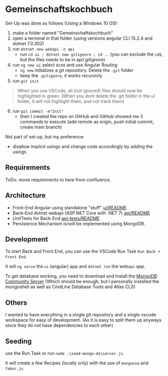 # Gemeinschaftskochbuch

Set-Up was done as follows (Using a Windows 10 OS):

1. make a folder named "Gemeinschaftskochbuch"
2. open a terminal in that folder (using versions angular CLI 15.2.4 and dotnet 7.0.302)
3. run `dotnet new webapi -n api`
    - run `cd ui ; dotnet new gitignore ; cd ..` (you can exclude the `cd`s, but the files needs to be in api/.gitignore)
4. run `ng new ui` select scss and use Angular Routing
    - `ng new` initializes a git repository. Delete the `.git` folder
    - keep the `.gitignore`, it works recursivly
5. run `git init`

> When you use VSCode, all (not ignored) files should now be highlighted in green. (When you dont delete the .git folder in the ui folder, it will not highlight them, and not track them)

6. run `git commit -m"Init"`
    - then I created the repo on GitHub and GitHub showed me 3 commands to execute (add remote as origin, push initial commit, create main branch)

Not part of set-up, but my preference:

- disallow implicit usings and change code accordingly by adding the usings

## Requirements

ToDo: move requirements to here from confluence.

## Architecture

- Front-End Angular using standalone "stuff" [ui/README](ui/README.md)
- Back-End dotnet webapi (ASP.NET Core with .NET 7) [api/README](api/README.md)
- UnitTests for Back-End [api-tests/README](api-tests/README.md)
- Persistence Mechanism is/will be implemented using MongoDB.

## Development

To start Back and Front End, you can use the VSCode Run Task `Run Back + Front End`.

It will `ng serve` the `ui` (angular) app and `dotnet run` the web`api` app.

To get database working, you need to download and install the [MongoDB Community Server](https://www.mongodb.com/try/download/community) (Which should be enough, but I personally installed the mongoshell as well as CmdLine Database Tools and Atlas CLI))

## Others

I wanted to have everything in a single git repository and a single vscode workspace for easy of development. (As it is easy to split them up anyways since they do not have dependencies to each other)

## Seeding

use the Run Task or run `node .\seed-mongo-do\server.js`.

It will create a few Recipes (locally only) with the use of `mongoose` and `faker.js`.
